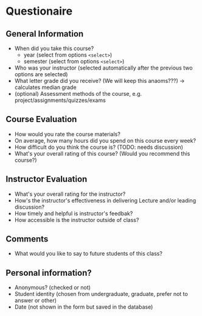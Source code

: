 # Questionaire

## General Information
* When did you take this course?
    * year (select from options `<select>`)
    * semester (select from options `<select>`)
* Who was your instructor (selected automatically after the previous two options are selected)
* What letter grade did you receive? (We will keep this anaoms???) -> calculates median grade
* (optional) Assessment methods of the course, e.g. project/assignments/quizzes/exams

## Course Evaluation

* How would you rate the course materials? 
* On average, how many hours did you spend on this course every week?
* How difficult do you think the course is? (TODO: needs discussion)
* What's your overall rating of this course? (Would you recommend this course?)

## Instructor Evaluation
* What's your overall rating for the instructor?
* How's the instructor's effectiveness in delivering Lecture and/or leading discussion?
* How timely and helpful is instructor's feedbak?
* How accessible is the instructor outside of class?

## Comments
* What would you like to say to future students of this class?

## Personal information?
* Anonymous? (checked or not)
* Student identity (chosen from undergraduate, graduate, prefer not to answer or other)
* Date (not shown in the form but saved in the database)


